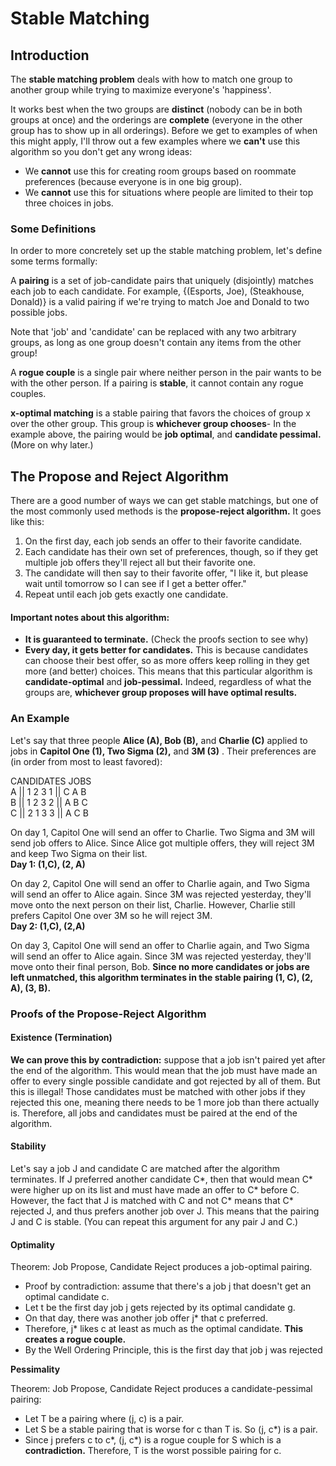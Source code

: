 # Stable Matching

## Introduction

The **stable matching problem** deals with how to match one group to another group while trying to maximize everyone's 'happiness'. 

It works best when the two groups are **distinct** \(nobody can be in both groups at once\) and the orderings are **complete** \(everyone in the other group has to show up in all orderings\). Before we get to examples of when this might apply, I'll throw out a few examples where we **can't** use this algorithm so you don't get any wrong ideas:

* We **cannot** use this for creating room groups based on roommate preferences \(because everyone is in one big group\).
* We **cannot** use this for situations where people are limited to their top three choices in jobs.

### Some Definitions

In order to more concretely set up the stable matching problem, let's define some terms formally:

A **pairing** is a set of job-candidate pairs that uniquely \(disjointly\) matches each job to each candidate. For example, {\(Esports, Joe\), \(Steakhouse, Donald\)} is a valid pairing if we're trying to match Joe and Donald to two possible jobs.

Note that 'job' and 'candidate' can be replaced with any two arbitrary groups, as long as one group doesn't contain any items from the other group!

A **rogue couple** is a single pair where neither person in the pair wants to be with the other person. If a pairing is **stable**, it cannot contain any rogue couples.

**x-optimal matching** is a stable pairing that favors the choices of group x over the other group. This group is **whichever group chooses**- In the example above, the pairing would be **job optimal**, and **candidate pessimal.** \(More on why later.\)

## The Propose and Reject Algorithm

There are a good number of ways we can get stable matchings, but one of the most commonly used methods is the **propose-reject algorithm.** It goes like this:

1. On the first day, each job sends an offer to their favorite candidate.
2. Each candidate has their own set of preferences, though, so if they get multiple job offers they'll reject all but their favorite one.
3. The candidate will then say to their favorite offer, "I like it, but please wait until tomorrow so I can see if I get a better offer."
4. Repeat until each job gets exactly one candidate.

#### Important notes about this algorithm:

* **It is guaranteed to terminate.** \(Check the proofs section to see why\)
* **Every day, it gets better for candidates.** This is because candidates can choose their best offer, so as more offers keep rolling in they get more \(and better\) choices. This means that this particular algorithm is **candidate-optimal** and **job-pessimal.** Indeed, regardless of what the groups are, **whichever group proposes will have optimal results.**

### An Example

Let's say that three people **Alice \(A\), Bob \(B\),** and **Charlie \(C\)** applied to jobs in **Capitol One \(1\), Two Sigma \(2\),** and **3M \(3\)** . Their preferences are \(in order from most to least favored\):

CANDIDATES                 JOBS  
A \|\| 1 2 3                         1 \|\| C A B  
B \|\| 1 2 3                         2 \|\| A B C  
C \|\| 2 1 3                         3 \|\| A C B

On day 1,  Capitol One will send an offer to Charlie. Two Sigma and 3M will send job offers to Alice. Since Alice got multiple offers, they will reject 3M and keep Two Sigma on their list.  
**Day 1: \(1,C\), \(2, A\)**

On day 2, Capitol One will send an offer to Charlie again, and Two Sigma will send an offer to Alice again. Since 3M was rejected yesterday, they'll move onto the next person on their list, Charlie. However, Charlie still prefers Capitol One over 3M so he will reject 3M.  
**Day 2: \(1,C\), \(2,A\)**

On day 3, Capitol One will send an offer to Charlie again, and Two Sigma will send an offer to Alice again. Since 3M was rejected yesterday, they'll move onto their final person, Bob. **Since no more candidates or jobs are left unmatched, this algorithm terminates in the stable pairing \(1, C\), \(2, A\), \(3, B\).**

### Proofs of the Propose-Reject Algorithm

#### Existence \(Termination\)

**We can prove this by contradiction:** suppose that a job isn't paired yet after the end of the algorithm. This would mean that the job must have made an offer to every single possible candidate and got rejected by all of them. But this is illegal! Those candidates must be matched with other jobs if they rejected this one, meaning there needs to be 1 more job than there actually is. Therefore, all jobs and candidates must be paired at the end of the algorithm.

#### Stability

Let's say a job J and candidate C are matched after the algorithm terminates. If J preferred another candidate C\*, then that would mean C\* were higher up on its list and must have made an offer to C\* before C. However, the fact that J is matched with C and not C\* means that C\* rejected J, and thus prefers another job over J. This means that the pairing J and C is stable. \(You can repeat this argument for any pair J and C.\)

#### Optimality

Theorem: Job Propose, Candidate Reject produces a job-optimal pairing.

* Proof by contradiction: assume that there's a job j that doesn't get an optimal candidate c.
* Let t be the first day job j gets rejected by its optimal candidate g.
* On that day, there was another job offer j\* that c preferred.
* Therefore, j\* likes c at least as much as the optimal candidate. **This creates a rogue couple.** 
* By the Well Ordering Principle, this is the first day that job j was rejected

**Pessimality**

Theorem: Job Propose, Candidate Reject produces a candidate-pessimal pairing:

* Let T be a pairing where \(j, c\) is a pair.
* Let S be a stable pairing that is worse for c than T is. So \(j, c\*\) is a pair.
* Since j prefers c to c\*, \(j, c\*\) is a rogue couple for S which is a **contradiction.** Therefore, T is the worst possible pairing for c.

### 

